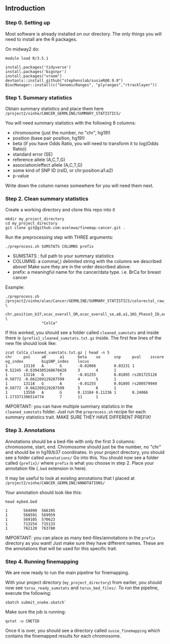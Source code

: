 ## Introduction

### Step 0. Setting up

Most software is already installed on our directory. The only things you will need to install are the R packages.

On midway2 do:
```
module load R/3.5.1

install.packages('tidyverse')
install.packages('bigsnpr')
install.packages("vroom")
devtools::install_github("stephenslab/susieR@0.9.0")
BiocManager::install(c("GenomicRanges", "plyranges","rtracklayer"))
```

### Step 1. Summary statistics 

Obtain summary statistics and place them here
`/project2/xinhe/CANCER_GERMLINE/SUMMARY_STATISTICS/`

You will need summary statistics with the following 8 columns:
* chromosome (just the number, no "chr", hg19!)
* position (base pair position, hg19!)
* beta (if you have Odds Ratio, you will need to transform it to log(Odds Ratio))
* standard error (SE)
* reference allele (A,C,T,G)
* association/effect allele (A,C,T,G)
* some kind of SNP ID (rsID, or chr:position:a1:a2)
* p-value

Write down the column names somewhere for you will need them next.

### Step 2. Clean summary statistics

Create a working directory and clone this repo into it
```
mkdir my_project_directory
cd my_project_directory
git clone git@github.com:aselewa/finemap-cancer.git .
```

Run the preprocessing step with THREE arguments:
```
./preprocess.sh SUMSTATS COLUMNS prefix
```
* SUMSTATS : full path to your summary statistics
* COLUMNS: a comma(,) delimited string with the columns we described above! Make sure they are in the order described above.
* prefix: a meaningful name for the cancer/data type. i.e. BrCa for breast cancer

Example:
```
./preprocess.sh /project2/xinhe/alan/Cancer/GERMLINE/SUMMARY_STATISTICS/colorectal_raw_sumstats.txt.gz \
                chr,position_b37,ocac_overall_OR,ocac_overall_se,a0,a1,1KG_Phase3_ID,ocac_overall_pvalue \
                "ColCa"
```

If this worked, you should see a folder called `cleaned_sumstats` and inside there is `{prefix}_cleaned_sumstats.txt.gz` inside. The first few lines of the new file should look like:

```
zcat ColCa_cleaned_sumstats.txt.gz | head -n 5
chr     pos     a0      a1      beta    se      snp     pval    zscore  og_index        bigSNP_index    locus
1       13110   A       G       -0.02066        0.03231 1       0.52245 -0.6394305168678428     3       4       1
1       13116   G       T       -0.01255        0.01895 rs201725126     0.50772 -0.662269129287599      4       5       1
1       13118   G       A       -0.01255        0.01895 rs200579949     0.50772 -0.662269129287599      5       6       1
1       13550   A       G       0.13184 0.11236 1       0.24066 1.173371306514774       7       11      1
```

IMPORTANT: you can have multiple summary statistics in the `cleaned_sumstats` folder. Just run the `preprocess.sh` recipe for each summary statistics trait. MAKE SURE THEY HAVE DIFFERENT PREFIX! 

### Step 3. Annotations

Annotations should be a bed-file with only the first 3 columns: chromosome, start, end. Chromosome should just be the number, no "chr" and should be in hg19/b37 coordinates. In your project directory, you should see a folder called `annotations/` Go into this. You should now see a folder called `{prefix}/` where `prefix` is what you choose in step 2. Place your annotation file (`.bed` extension in here). 

It may be useful to look at existing annotations that I placed at `/project2/xinhe/CANCER_GERMLINE/ANNOTATIONS/`

Your annotation should look like this:
```
head mybed.bed

1       564999  566395
1       568591  569959
1       569105  570623
1       713254  715133
1       762120  763780
```

IMPORTANT: you can place as many bed-files/annotations in the `prefix` directory as you want! Just make sure they have different names. These are the annotations that will be used for this specific trait.

### Step 4. Running finemapping

We are now ready to run the main pipeline for finemapping.

With your project directory (`my_project_directory`) from earlier, you should now see `torus_ready_sumstats` and `torus_bed_files/`. 
To run the pipeline, execute the following:

```
sbatch submit_snake.sbatch`
```

Make sure the job is running:

```
qstat -u CNETID
```

Once it is over, you should see a directory called `susie_finemapping` which contains the finemapped results for each chromosome. 
